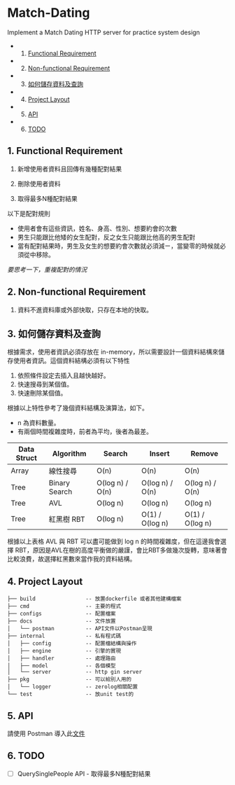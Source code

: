 # Match-Dating
Implement a Match Dating HTTP server for practice system design

<!-- vscode-markdown-toc -->
* 1. [Functional Requirement](#FunctionalRequirement)
* 2. [Non-functional Requirement](#Non-functionalRequirement)
* 3. [如何儲存資料及查詢](#)
* 4. [Project Layout](#ProjectLayout)
* 5. [API](#API)
* 6. [TODO](#TODO)

<!-- vscode-markdown-toc-config
	numbering=true
	autoSave=true
	/vscode-markdown-toc-config -->
<!-- /vscode-markdown-toc -->

##  1. <a name='FunctionalRequirement'></a>Functional Requirement

1. 新增使用者資料且回傳有幾種配對結果

2. 刪除使用者資料

3. 取得最多N種配對結果

以下是配對規則
- 使用者會有這些資訊，姓名、身高、性別、想要約會的次數
- 男生只能跟比他矮的女生配對，反之女生只能跟比他高的男生配對
- 當有配對結果時，男生及女生的想要約會次數就必須減ㄧ，當變零的時候就必須從中移除。

*要思考一下，重複配對的情況*

##  2. <a name='Non-functionalRequirement'></a>Non-functional Requirement

1. 資料不進資料庫或外部快取，只存在本地的快取。


##  3. <a name=''></a>如何儲存資料及查詢

根據需求，使用者資訊必須存放在 in-memory，所以需要設計一個資料結構來儲存使用者資訊。這個資料結構必須有以下特性

1. 依照條件設定去插入且越快越好。
2. 快速搜尋到某個值。
3. 快速刪除某個值。

根據以上特性參考了幾個資料結構及演算法，如下。

* n 為資料數量。
* 有兩個時間複雜度時，前者為平均，後者為最差。

| Data Struct | Algorithm | Search | Insert | Remove |
| - | - | - | - | - |
| Array | 線性搜尋 | O(n) | O(n) | O(n) |
| Tree | Binary Search | O(log n) / O(n) | O(log n) / O(n) | O(log n) / O(n) |
| Tree | AVL | O(log n) | O(log n) | O(log n) | 
| Tree | 紅黑樹 RBT | O(log n) | O(1) / O(log n) | O(1) / O(log n) | 


根據以上表格 AVL 與 RBT 可以盡可能做到 log n 的時間複雜度，但在這邊我會選擇 RBT，原因是AVL在樹的高度平衡做的嚴謹，會比RBT多做幾次旋轉，意味著會比較浪費，故選擇紅黑數來當作我的資料結構。


##  4. <a name='ProjectLayout'></a>Project Layout
```
├── build                -- 放置dockerfile 或者其他建構檔案
├── cmd                  -- 主要的程式 
├── configs              -- 配置檔案 
├── docs                 -- 文件放置
│   └── postman          -- API文件以Postman呈現      
├── internal             -- 私有程式碼     
│   ├── config           -- 配置檔結構與操作       
│   ├── engine           -- 引擎的實現       
│   ├── handler          -- 處理路由
│   ├── model            -- 各個模型      
│   └── server           -- http gin server      
├── pkg                  -- 可以給別人用的
│   └── logger           -- zerolog相關配置       
└── test                 -- 放unit test的
```
##  5. <a name='API'></a>API

請使用 Postman 導入此[文件](./docs/postman/Match-Dating.postman_collection.json)

##  6. <a name='TODO'></a>TODO 
- [ ] QuerySinglePeople API - 取得最多N種配對結果